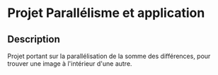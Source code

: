 # Projet Parallélisme et application

## Description
Projet portant sur la parallélisation de la somme des différences, pour trouver une image à l'intérieur d'une autre.
